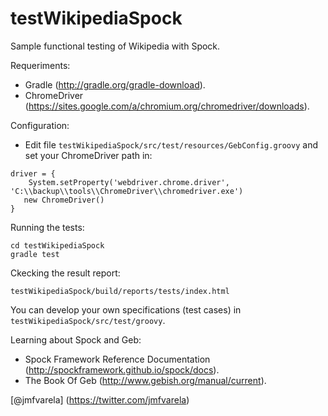 # testWikipediaSpock
Sample functional testing of Wikipedia with Spock.

Requeriments:
* Gradle (http://gradle.org/gradle-download).
* ChromeDriver (https://sites.google.com/a/chromium.org/chromedriver/downloads).

Configuration:
* Edit file `testWikipediaSpock/src/test/resources/GebConfig.groovy` and set your ChromeDriver path in:

```
driver = {
	System.setProperty('webdriver.chrome.driver', 'C:\\backup\\tools\\ChromeDriver\\chromedriver.exe')
   new ChromeDriver()
}
```

Running the tests:

```
cd testWikipediaSpock
gradle test
```

Ckecking the result report:

```
testWikipediaSpock/build/reports/tests/index.html
```

You can develop your own specifications (test cases) in `testWikipediaSpock/src/test/groovy`.

Learning about Spock and Geb:
* Spock Framework Reference Documentation (http://spockframework.github.io/spock/docs).
* The Book Of Geb (http://www.gebish.org/manual/current).



[@jmfvarela] (https://twitter.com/jmfvarela)

